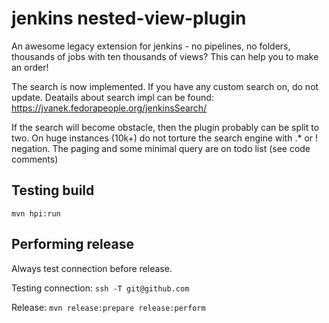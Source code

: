 # jenkins nested-view-plugin

An awesome legacy extension for jenkins - no pipelines, no folders, thousands of jobs with ten thousands of views? This can help you to make an order!

The search is now implemented. If you have any custom search on, do not update. 
Deatails about search impl can be found: https://jvanek.fedorapeople.org/jenkinsSearch/

If the search will become obstacle, then the plugin probably can be split to two. On huge instances (10k+) do not torture the search engine with .* or ! negation. The paging and some minimal query are on todo list (see code comments)

## Testing build

    mvn hpi:run
## Performing release

Always test connection before release.

Testing connection: `ssh -T git@github.com`

Release: `mvn release:prepare release:perform`
